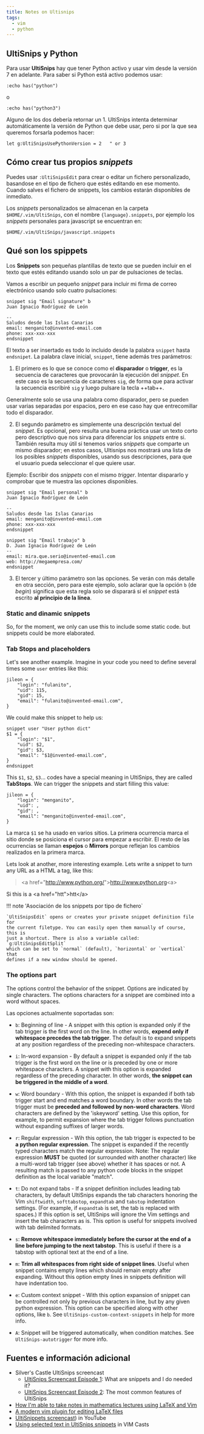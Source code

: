 ```yaml
---
title: Notes on Ultisnips
tags:
  - vim
  - python
---
```


## UltiSnips y Python

Para usar **UltiSnips** hay que tener Python activo y usar vim desde la versión
7 en adelante. Para saber si Python está activo podemos usar:

```
:echo has("python")
```

o

```
:echo has("python3")
``` 

Alguno de los dos debería retornar un $1$. UltiSnips intenta determinar
automáticamente la versión de Python que debe usar, pero si por la que sea
queremos forsarla podemos hacer:

```
let g:UltiSnipsUsePythonVersion = 2   " or 3
```

## Cómo crear tus propios _snippets_

Puedes usar `:UltiSnipsEdit` para crear o editar un fichero
personalizado, basandose en el tipo de fichero que estés editando
en ese momento. Cuando salves el fichero de snippets, los cambios
estarán disponibles de inmediato.

Los _snippets_ personalizados se almacenan en la carpeta
`$HOME/.vim/UltiSnips`, con el nombre `{language}.snippets`, por ejemplo los
_snippets_ personales para javascript se encuentran en:

`$HOME/.vim/UltiSnips/javascript.snippets`


## Qué son los spippets

Los **Snippets** son pequeñas plantillas de texto que se pueden incluir en el
texto que estés editando usando solo un par de pulsaciones de teclas.

Vamos a escribir un pequeño _snippet_ para incluir mi firma de correo electrónico usando solo cuatro pulsaciones:

```
snippet sig "Email signature" b
Juan Ignacio Rodríguez de León

--
Saludos desde las Islas Canarias
email: menganito@invented-email.com
phone: xxx-xxx-xxx
endsnippet
```

El texto a ser insertado es todo lo incluido desde la palabra `snippet` hasta
`endsnipet`. La palabra clave inicial, `snippet`, tiene además tres parámetros:

1) El primero es lo que se conoce como el **disparador** o **trigger**, es la
secuencia de caracteres que provocarán la ejecución del _snippet_. En este caso
es la secuencia de caracteres `sig`, de forma que para activar la secuencia
escribiré `sig` y luego pulsare la tecla ++tab++.

Generalmente solo se usa una palabra como disparador, pero se pueden usar
varias separadas por espacios, pero en ese caso hay que entrecomillar todo el
disparador.

2) El segundo parámetro es simplemente una descripción textual del _snippet_.
Es opcional, pero resulta una buena práctica usar un texto corto pero
descriptivo que nos sirva para diferenciar los _snippets_ entre si. También
resulta muy útil si tenemos varios _snippets_ que comparte un mismo disparador;
en estos casos, Ultisnips nos mostrará una lista de los posibles _snippets_
disponibles, usando sus descripciones, para que el usuario pueda seleccionar el
que quiere usar.

Ejemplo: Escribir dos _snippets_ con el mismo _trigger_. Intentar dispararlo y
comprobar que te muestra las opciones disponibles.

```
snippet sig "Email personal" b
Juan Ignacio Rodríguez de León

--
Saludos desde las Islas Canarias
email: menganito@invented-email.com
phone: xxx-xxx-xxx
endsnippet

snippet sig "Email trabajo" b
D. Juan Ignacio Rodríguez de León
--
email: mira.que.serio@invented-email.com
web: http://megaempresa.com/
endsnippet
```

3) El tercer y último parámetro son las opciones. Se verán con más detalle en
otra sección, pero para este ejemplo, solo aclarar que la opción `b` (de
_begin_) significa que esta regla solo se disparará si el _snippet_ está
escrito **al principio de la línea**.


### Static and dinamic snippets

So, for the moment, we only can use this to include some static code.
but snippets could be more elaborated.


### Tab Stops and placeholders

Let\'s see another example. Imagine in your code you need to define
several times some `user` entries like this:

```
jileon = {
    "login": "fulanito",
    "uid": 115,
    "gid": 15,
    "email": "fulanito@invented-email.com",
}
```

We could make this snippet to help us:

```
snippet user "User python dict"
$1 = {
    "login": "$1",
    "uid": $2,
    "gid": $3,
    "email": "$1@invented-email.com",
}
endsnippet
```

This `$1`, `$2`, `$3`\... codes have a special meaning in UltiSnips,
they are called **TabStops**. We can trigger the snippets and start
filling this value:

```
jileon = {
    "login": "menganito",
    "uid": ,
    "gid": ,
    "email": "menganito@invented-email.com",
}
```

La marca `$1` se ha usado en varios sitios. La primera ocurrencia marca el sitio
donde se posiciona el cursor para empezar a escribir. El resto de las
ocurrencias se llaman **espejos** o **Mirrors** porque reflejan los cambios
realizados en la primera marca.

Lets look at another, more interesting example. Lets write a snippet to
turn any URL as a HTML a tag, like this:

> \<a href=\"<http://www.python.org/>\"\><http://www.python.org>\<a\>

Si this is a \<a href=\"htt\"\>htt\</a\>

!!! note 'Asociación de los snippets por tipo de fichero`

    `UltiSnipsEdit` opens or creates your private snippet definition file for
    the current filetype. You can easily open them manually of course, this is
    just a shortcut. There is also a variable called: `g:UltiSnipsEditSplit`
    which can be set to `normal` (default), `horizontal` or `vertical` that
    defines if a new window should be opened.

### The options part

The options control the behavior of the snippet. Options are indicated
by single characters. The options characters for a snippet are combined
into a word without spaces.

Las opciones actualmente soportadas son:

- `b`: Beginning of line - A snippet with this option is expanded only if the
  tab trigger is the first word on the line. In other words, **expend only if
  whitespace precedes the tab trigger**. The default is to expand snippets at
  any position regardless of the preceding non-whitespace characters.

- `i`: In-word expansion - By default a snippet is expanded only if the tab
  trigger is the first word on the line or is preceded by one or more
  whitespace characters. A snippet with this option is expanded regardless of
  the preceding character. In other words, **the snippet can be triggered in
  the middle of a word**.

- `w`: Word boundary - With this option, the snippet is expanded if both tab
  trigger start and end matches a word boundary.  In other words the tab
  trigger must be **preceded and followed by non-word characters**. Word
  characters are defined by the \'iskeyword\' setting. Use this option, for
  example, to permit expansion where the tab trigger follows punctuation
  without expanding suffixes of larger words.

- `r`: Regular expression - Wih this option, the tab trigger is expected to be
  **a python regular expression**. The snippet is expanded if the recently
  typed characters match the regular expression. Note: The regular expression
  **MUST** be quoted (or surrounded with another character) like a multi-word tab
  trigger (see above) whether it has spaces or not. A resulting match is passed
  to any python code blocks in the snippet definition as the local variable
  \"match\".

- `t`: Do not expand tabs - If a snippet definition includes leading tab
  characters, by default UltiSnips expands the tab characters honoring the Vim
  `shiftwidth`, `softtabstop`, `expandtab` and `tabstop` indentation settings.
  (For example, if `expandtab` is set, the tab is replaced with spaces.) If
  this option is set, UltiSnips will ignore the Vim settings and insert the tab
  characters as is. This option is useful for snippets involved with tab
  delimited formats.

- `s`: **Remove whitespace immediately before the cursor at the end of a line
  before jumping to the next tabstop**. This is useful if there is a tabstop
  with optional text at the end of a line.

- `m`: **Trim all whitespaces from right side of snippet lines**. Useful when
  snippet contains empty lines which should remain empty after expanding.
  Without this option empty lines in snippets definition will have indentation
  too.

- `e`: Custom context snippet - With this option expansion of snippet can be
  controlled not only by previous characters in line, but by any given python
  expression. This option can be specified along with other options, like
  `b`. See `UltiSnips-custom-context-snippets` in help for more info.

- `A`: Snippet will be triggered automatically, when condition matches. See
  `UltiSnips-autotrigger` for more info.


## Fuentes e información adicional

-   Silver\'s Castle UltiSnips screencast
    -   [UltiSnips Screencast Episode
        1](https://www.sirver.net/blog/2011/12/30/first-episode-of-ultisnips-screencast/):
        What are snippets and I do needed it?
    -   [UltiSnips Screencast Episode
        2](https://www.sirver.net/blog/2012/01/08/second-episode-of-ultisnips-screencast/):
        The most common features of UltiSnips
-   [How I\'m able to take notes in mathematics lectures using LaTeX and
    Vim](https://castel.dev/post/lecture-notes-1/)
-   [A modern vim plugin for editing LaTeX
    files](https://github.com/lervag/vimtex)
-   [UltiSnippets
    screencast](https://www.youtube.com/watch?v=f_WQxYgK0Pk)) in YouTube
-   [Using selected text in UltiSnips
    snippets](http://vimcasts.org/episodes/ultisnips-visual-placeholder/)
    in VIM Casts
